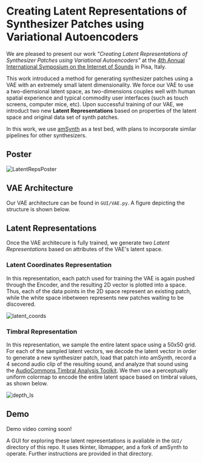 # Creating Latent Representations of Synthesizer Patches using Variational Autoencoders

We are pleased to present our work _"Creating Latent Representations of Synthesizer Patches using Variational Autoencoders"_ at the [4th Annual International Symposium on the Internet of Sounds](https://internetofsounds.net/is2_2023/) in Pisa, Italy.

This work introduced a method for generating synthesizer patches using a VAE with an extremely small latent dimensionality. We force our VAE to use a two-diemsional latent space, as two-dimensions couples well with human spatial experience and typical commodity user interfaces (such as touch screens, computer mice, etc). Upon successful training of our VAE, we introduct two new **Latent Representations** based on properties of the latent space and original data set of synth patches.

In this work, we use [amSynth](https://github.com/amsynth/amsynth) as a test bed, with plans to incorporate similar pipelines for other synthesizers.

## Poster

![LatentRepsPoster](https://github.com/peacheym/LatentRepresentations/assets/15327742/ded23183-ce20-47a2-9e6c-301db8af3a31)


## VAE Architecture

Our VAE architecture can be found in `GUI/VAE.py`. A figure depicting the structure is shown below.

## Latent Representations

Once the VAE architecure is fully trained, we generate two _Latent Representations_ based on attributes of the VAE's latent space.

### Latent Coordinates Representation

In this representation, each patch used for training the VAE is again pushed through the Encoder, and the resulting 2D vector is plotted into a space. Thus, each of the data points in the 2D space represent an existing patch, while the white space inbetween represents new patches waiting to be discovered.

![latent_coords](https://github.com/peacheym/LatentRepresentations/assets/15327742/decc4f98-50da-4df4-b85b-a44430be388f)


### Timbral Representation

In this representation, we sample the entire latent space using a 50x50 grid. For each of the sampled latent vectors, we decode the latent vector in order to generate a new synthesizer patch, load that patch into amSynth, record a 4 second audio clip of the resulting sound, and analyze that sound using the [AudioCommons Timbral Analysis Toolkit](https://github.com/AudioCommons/timbral_models). We then use a perceptually uniform colormap to encode the entire latent space based on timbral values, as shown below.

![depth_ls](https://github.com/peacheym/LatentRepresentations/assets/15327742/3c4f97ef-c491-4b34-a8bc-56a83644df16)

## Demo

Demo video coming soon!

A GUI for exploring these latent representations is avaliable in the `GUI/` directory of this repo. It uses tkinter, libmapper, and a fork of amSynth to operate. Further instructions are provided in that directory.
